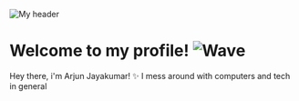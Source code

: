 ![My header](https://github.com/definitelyarjun/Definitelyarjun/assets/119649647/7271fa87-dd9b-4f3d-8d4d-96b75082cee8)
# **Welcome to my profile!** ![Wave](https://github.com/user-attachments/assets/9aa5f7dc-348e-450d-8a4c-ab035aa8319d)

Hey there, i'm Arjun Jayakumar! ✨
I mess around with computers and tech in general

